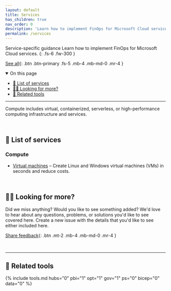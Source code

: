 ```yaml
---
layout: default
title: Services
has_children: true
nav_order: 0
description: 'Learn how to implement FinOps for Microsoft Cloud services.'
permalink: /services
---
```


<span class="fs-9 d-block mb-4">Service-specific guidance</span>
Learn how to implement FinOps for Microsoft Cloud services.
{: .fs-6 .fw-300 }

[See all](#-list-of-services){: .btn .btn-primary .fs-5 .mb-4 .mb-md-0 .mr-4 }
<!--
[Secondary CTA](#){: .btn .fs-5 .mb-4 .mb-md-0 .mr-4 }
-->

<details open markdown="1">
   <summary class="fs-2 text-uppercase">On this page</summary>

- [📇 List of services](#-list-of-services)
- [🙋‍♀️ Looking for more?](#️-looking-for-more)
- [🧰 Related tools](#-related-tools)

</details>

---

<!-- Description copied from https://github.com/FinOps-Open-Cost-and-Usage-Spec/FOCUS_Spec/blob/working_draft/specification/columns/servicecategory.md -->
Compute includes virtual, containerized, serverless, or high-performance computing infrastructure and services.

<br>

## 📇 List of services

<!-- Sort list alphabetically for findability -->

<!--
### AI + machine learning
### Analytics
### Business applications
-->

### Compute

- [Virtual machines](virtual-machines.md) – Create Linux and Windows virtual machines (VMs) in seconds and reduce costs.

<!--
### Databases
### Developer tools
### Identity
### Integration
### Internet of things
### Management + governance
### Media
### Migration
### Mobile
### Multicloud
### Networking
### Security
### Storage
### Web
### Other
-->

<br>

## 🙋‍♀️ Looking for more?

Did we miss anything? Would you like to see something added? We'd love to hear about any questions, problems, or solutions you'd like to see covered here. Create a new issue with the details that you'd like to see either included here.

[Share feedback](https://github.com/microsoft/finops-toolkit/issues/new/choose){: .btn .mt-2 .mb-4 .mb-md-0 .mr-4 }

<br>

---

## 🧰 Related tools

{% include tools.md hubs="0" pbi="1" opt="1" gov="1" ps="0" bicep="0" data="0" %}

<br>
